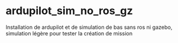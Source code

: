 # ardupilot_sim_no_ros_gz
Installation de ardupilot et de simulation de bas sans ros ni gazebo, simulation légère pour tester la création de mission
